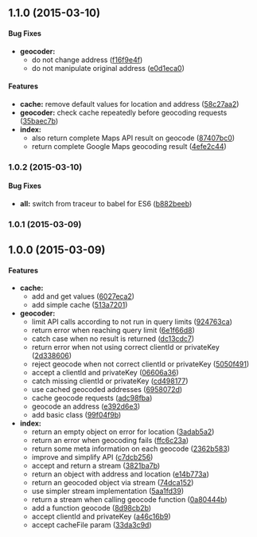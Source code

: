 ## 1.1.0 (2015-03-10)


#### Bug Fixes

* **geocoder:**
  * do not change address ([f16f9e4f](https://github.com/ubilabs/node-geobatch/commit/f16f9e4f97ee4484d954f8570b6eb4dbe851eda3))
  * do not manipulate original address ([e0d1eca0](https://github.com/ubilabs/node-geobatch/commit/e0d1eca0b8c8e5d2fc70f784ac5fca28eaf21177))


#### Features

* **cache:** remove default values for location and address ([58c27aa2](https://github.com/ubilabs/node-geobatch/commit/58c27aa2b8950bb9ca8c258b1f0005255db7e1c8))
* **geocoder:** check cache repeatedly before geocoding requests ([35baec7b](https://github.com/ubilabs/node-geobatch/commit/35baec7bdc3c3fcaafca0fb95fe93572822dd017))
* **index:**
  * also return complete Maps API result on geocode ([87407bc0](https://github.com/ubilabs/node-geobatch/commit/87407bc0c9b32929f0e686b8a0fec244bb002f20))
  * return complete Google Maps geocoding result ([4efe2c44](https://github.com/ubilabs/node-geobatch/commit/4efe2c44596a7fa199473631a65620385127370a))


### 1.0.2 (2015-03-10)


#### Bug Fixes

* **all:** switch from traceur to babel for ES6 ([b882beeb](https://github.com/ubilabs/node-geobatch/commit/b882beeb349a157541d1f558385a74e79a3d2a00))


### 1.0.1 (2015-03-09)


## 1.0.0 (2015-03-09)


#### Features

* **cache:**
  * add and get values ([6027eca2](https://github.com/ubilabs/node-geobatch/commit/6027eca2df807de1623fe3ca8d99f2ddcdcd461e))
  * add simple cache ([513a7201](https://github.com/ubilabs/node-geobatch/commit/513a72012bd7a5150b45bdf6f575c178381c7dc1))
* **geocoder:**
  * limit API calls according to not run in query limits ([924763ca](https://github.com/ubilabs/node-geobatch/commit/924763ca6a4ea1ffef80a463f56e7eb901422428))
  * return error when reaching query limit ([6e1f66d8](https://github.com/ubilabs/node-geobatch/commit/6e1f66d87cea1cb6e4f929dec480cdf28c5e37d9))
  * catch case when no result is returned ([dc13cdc7](https://github.com/ubilabs/node-geobatch/commit/dc13cdc76383dfd439dd963adcee3254e0630446))
  * return error when not using correct clientId or privateKey ([2d338606](https://github.com/ubilabs/node-geobatch/commit/2d338606e9899b681d26f02073fc2f126354cf9c))
  * reject geocode when not correct clientId or privateKey ([5050f491](https://github.com/ubilabs/node-geobatch/commit/5050f4910996280c3d40cf40d18acf8b8c751031))
  * accept a clientId and privateKey ([06606a36](https://github.com/ubilabs/node-geobatch/commit/06606a366d6c2942e325a38ff6ddcd9d932e1f9c))
  * catch missing clientId or privateKey ([cd498177](https://github.com/ubilabs/node-geobatch/commit/cd498177e76687adc527ac9ecd66aa2b0fd93c48))
  * use cached geocoded addresses ([6958072d](https://github.com/ubilabs/node-geobatch/commit/6958072dadaa910572930c1fe2131d1c5b9ff228))
  * cache geocode requests ([adc98fba](https://github.com/ubilabs/node-geobatch/commit/adc98fba62be1df7fe8c03c8426e182d6d879f5d))
  * geocode an address ([e392d6e3](https://github.com/ubilabs/node-geobatch/commit/e392d6e37fbdebb6bbbeb4a5b2dd9a12ff529429))
  * add basic class ([99f04f9b](https://github.com/ubilabs/node-geobatch/commit/99f04f9badce7d113787c2925b3b761bd121167a))
* **index:**
  * return an empty object on error for location ([3adab5a2](https://github.com/ubilabs/node-geobatch/commit/3adab5a25fe393ed9ea8146196d331cd895e109e))
  * return an error when geocoding fails ([ffc6c23a](https://github.com/ubilabs/node-geobatch/commit/ffc6c23a12c51ebb563606ee8032ecc8595ccd6b))
  * return some meta information on each geocode ([2362b583](https://github.com/ubilabs/node-geobatch/commit/2362b5837501dc260b2346d3d169cac5e7a8b3af))
  * improve and simplify API ([c7dcb256](https://github.com/ubilabs/node-geobatch/commit/c7dcb256c12523ad7e092113e6291cacedce4126))
  * accept and return a stream ([3821ba7b](https://github.com/ubilabs/node-geobatch/commit/3821ba7b2088a2553c4a43e69eabb0cc3ffb9696))
  * return an object with address and location ([e14b773a](https://github.com/ubilabs/node-geobatch/commit/e14b773a7bf904e2810dc207709c8f88acc59760))
  * return an geocoded object via stream ([74dca152](https://github.com/ubilabs/node-geobatch/commit/74dca1525f3303216cae68145212a746e52ac162))
  * use simpler stream implementation ([5aa1fd39](https://github.com/ubilabs/node-geobatch/commit/5aa1fd39590b24c5aa8b703602f39398c0260473))
  * return a stream when calling geocode function ([0a80444b](https://github.com/ubilabs/node-geobatch/commit/0a80444b2b62cae56a6faf4dd20021138c7bde67))
  * add a function geocode ([8d98cb2b](https://github.com/ubilabs/node-geobatch/commit/8d98cb2b3641063432223be1e696f1c7e37ef0d5))
  * accept clientId and privateKey ([a46c16b9](https://github.com/ubilabs/node-geobatch/commit/a46c16b94656b90a1716c6288f6ab8a89a79660e))
  * accept cacheFile param ([33da3c9d](https://github.com/ubilabs/node-geobatch/commit/33da3c9da45b9cee4ed149817d500d1619e5acb6))

